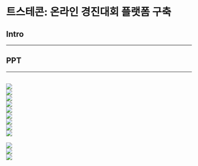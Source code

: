 # 트스테콘: 온라인 경진대회 플랫폼 구축

## Intro

---


## PPT

---

<br/>
<img src="이미지/readme-img/3조 발표_page-0001.jpg">

<br/>
<img src="이미지/readme-img/3조 발표_page-0002.jpg">

<br/>
<img src="이미지/readme-img/3조 발표_page-0003.jpg">

<br/>
<img src="이미지/readme-img/3조 발표_page-0004.jpg">

<br/>
<img src="이미지/readme-img/3조 발표_page-0005.jpg">

<br/>
<img src="이미지/readme-img/3조 발표_page-0006.jpg">

<br/>
<img src="이미지/readme-img/3조 발표_page-0007.jpg">

<br/>
<img src="이미지/readme-img/3조 발표_page-0008.jpg">

<br/>
<img src="이미지/readme-img/3조 발표_page-0009.jpg">

<br/>


<br/>
<img src="이미지/readme-img/3조 발표_page-0011.jpg">

<br/>
<img src="이미지/readme-img/3조 발표_page-0012.jpg">

<br/>
<img src="이미지/readme-img/3조 발표_page-0013.jpg">
